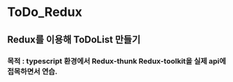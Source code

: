# ToDo_Redux

## Redux를 이용해 ToDoList 만들기
### 목적 : typescript 환경에서 Redux-thunk Redux-toolkit을 실제 api에 접목하면서 연습.  
